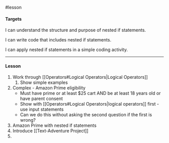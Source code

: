 #lesson 

#### Targets
I can understand the structure and purpose of nested if statements.

I can write code that includes nested if statements.

I can apply nested if statements in a simple coding activity.

---
#### Lesson

1. Work through [[Operators#Logical Operators|Logical Operators]]
	1. Show simple examples
2. Complex - Amazon Prime eligibility
	* Must have prime or at least $25 cart AND be at least 18 years old or have parent consent
	* Show with [[Operators#Logical Operators|logical operators]] first - use input statements
	* Can we do this without asking the second question if the first is wrong?
3. Amazon Prime with nested if statements
4. Introduce [[Text-Adventure Project]]
5. 
